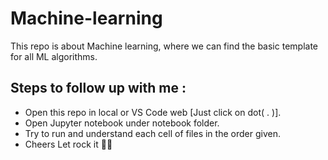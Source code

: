 # Machine-learning
This repo is about Machine learning, where we can find the basic template for all ML algorithms. 

## Steps to follow up with me :
- Open this repo in local or VS Code web [Just click on dot( . )]. 
- Open Jupyter notebook under notebook folder. 
- Try to run and understand each cell of files in the order given.
- Cheers Let rock it 🎉🥳